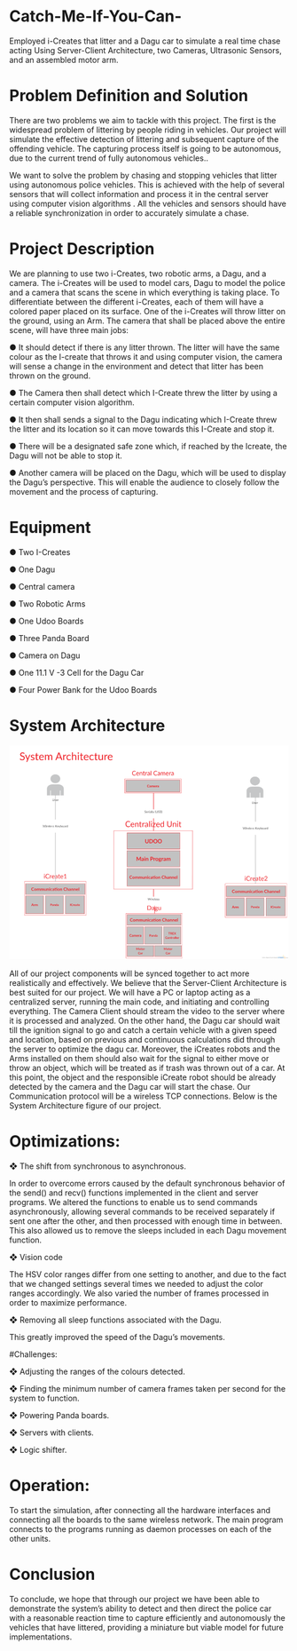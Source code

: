 # Catch-Me-If-You-Can-
Employed i-Creates that litter and a Dagu car to simulate a real time chase acting Using Server-Client Architecture, two Cameras, Ultrasonic Sensors, and an assembled motor arm.


# Problem Definition and Solution


There are two problems we aim to tackle with this project. The first is the widespread problem of littering by people riding in vehicles. Our project will simulate the effective detection of littering and subsequent capture of the offending vehicle. The capturing process itself is going to be autonomous, due to the current trend of fully autonomous vehicles.. 

We want to solve the problem by chasing and stopping vehicles that litter using autonomous police vehicles. This is achieved with the help of several sensors that will collect information and process it in the central server using computer vision algorithms . All the vehicles and sensors should have a reliable synchronization in order to accurately simulate a chase.

# Project Description

We are planning to use two i-Creates, two robotic arms, a Dagu, and a camera. The i-Creates will be used to model cars, Dagu to model the police and a camera that scans the scene in which everything is taking place. To differentiate between the different i-Creates, each of them will have a colored paper placed on its surface. One of the i-Creates will throw litter on the ground, using an Arm. The camera that shall be placed above the entire scene, will have three main jobs:

●	It should detect if there is any litter thrown. The litter will have the same colour as the I-create that throws it and using computer vision, the camera will sense a change in the environment and detect that litter has been thrown on the ground.

●	The Camera then shall detect which I-Create threw the litter by using a certain computer vision algorithm.

●	It then shall sends a signal to the Dagu indicating which I-Create threw the litter and its location so it can move towards this I-Create and stop it.

●	There will be a designated safe zone which, if reached by the Icreate, the Dagu will not be able to stop it. 

●	Another camera will be placed on the Dagu, which will be used to display the Dagu’s perspective.  This will enable the audience to closely follow the movement and the process of capturing.


# Equipment

●	Two  I-Creates

●	One Dagu

●	Central camera

●	Two  Robotic Arms

●	One Udoo Boards

●	Three Panda Board

●	Camera on Dagu 

●	One 11.1 V -3 Cell for the Dagu Car

●	Four Power Bank for the Udoo Boards


# System Architecture

![alt tag](https://github.com/yehiahesham/Catch-Me-If-You-Can-/blob/master/2.png)

All of our project components will be synced together to act more realistically and effectively. We believe that the Server-Client Architecture is best suited for our project. We will have a PC or laptop acting as a centralized server, running the main code, and initiating  and controlling everything. The Camera Client should stream the video to the server where it is processed and analyzed. On the other hand, the Dagu car should wait till the ignition signal to go and catch a certain vehicle with a given speed and location, based on previous and continuous calculations did through the server to optimize the dagu car. Moreover, the iCreates robots and the Arms installed on them should also wait for the signal to either move or throw an object, which will be treated as if  trash  was thrown out of a car. At this point, the object and the responsible iCreate robot  should be already detected by the camera and the Dagu car will start the chase. Our Communication protocol will be a wireless TCP connections. Below is the System Architecture figure of  our project.
  

# Optimizations:


❖	The shift from synchronous to asynchronous. 


In order to overcome errors caused by the default synchronous behavior of the send() and recv() functions implemented in the client and server programs. We altered the functions to enable us to send commands asynchronously, allowing several commands to be received separately if sent one after the other, and then processed with enough time in between. This also allowed us to remove the sleeps included in each Dagu movement function.


❖	Vision code

The HSV color ranges differ from one setting to another, and due to the fact that we changed settings several times we needed to adjust the color ranges accordingly. We also varied the number of frames processed in order to maximize performance.


❖	Removing all sleep functions associated with the Dagu.


This greatly improved the speed of the Dagu’s movements.

#Challenges:

❖	Adjusting the ranges of the colours detected. 

❖	Finding the minimum number of camera frames taken per second for the system to function.

❖	Powering Panda boards.

❖	Servers with clients.

❖	Logic shifter.



# Operation:

To start the simulation, after connecting all the hardware interfaces and connecting all the boards to the same wireless network. The main program connects to the programs running as daemon processes on each of the other units.



# Conclusion 
To conclude, we hope that through our project we have been able to demonstrate the system’s ability to detect and then direct the police car with a reasonable reaction time to capture efficiently and autonomously the vehicles that have littered, providing a miniature but viable model for future implementations.
